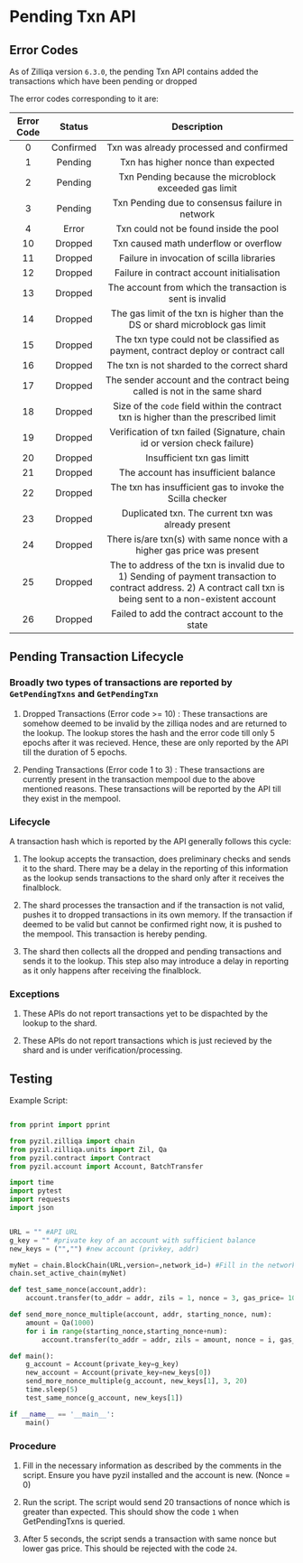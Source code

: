 # Pending Txn API

## Error Codes

As of Zilliqa version `6.3.0`, the pending Txn API contains added the transactions which have been pending or dropped

The error codes corresponding to it are:

| Error Code | Status | Description |
|:------------:|:------------------------------:|:-----------:|
| 0 |  Confirmed | Txn was already processed and confirmed |
| 1 | Pending | Txn has higher nonce than expected |
| 2 | Pending | Txn Pending because the microblock exceeded gas limit |
| 3 | Pending | Txn Pending due to consensus failure in network |
| 4 | Error | Txn could not be found inside the pool |
| 10 | Dropped | Txn caused math underflow or overflow |
| 11 | Dropped | Failure in invocation of scilla libraries |
| 12 | Dropped | Failure in contract account initialisation |
| 13 | Dropped | The account from which the transaction is sent is invalid |
| 14 | Dropped | The gas limit of the txn is higher than the DS or shard microblock gas limit |
| 15 | Dropped | The txn type could not be classified as payment, contract deploy or contract call  |
| 16 | Dropped | The txn is not sharded to the correct shard |
| 17 | Dropped | The sender account and the contract being called is not in the same shard |
| 18 | Dropped | Size of the `code` field within the contract txn is higher than the prescribed limit |
| 19 | Dropped | Verification of txn failed (Signature, chain id or version check failure) |
| 20 | Dropped | Insufficient txn gas limitt |
| 21 | Dropped | The account has insufficient balance |
| 22 | Dropped | The txn has insufficient gas to invoke the Scilla checker |
| 23 | Dropped | Duplicated txn. The current txn was already present |
| 24 | Dropped | There is/are txn(s) with same nonce with a higher gas price was present|
| 25 | Dropped | The to address of the txn is invalid due to 1) Sending of payment transaction to contract address. 2) A contract call txn is being sent to a non-existent account  |
| 26 | Dropped | Failed to add the contract account to the state |

## Pending Transaction Lifecycle

### Broadly two types of transactions are reported by `GetPendingTxns` and `GetPendingTxn`

1. Dropped Transactions (Error code >= 10) : These transactions are somehow deemed to be invalid by the zilliqa nodes and are returned to the lookup. The lookup stores the hash and the error code till only 5 epochs after it was recieved. Hence, these are only reported by the API till the duration of 5 epochs.

2. Pending Transactions (Error code 1 to 3) : These transactions are currently present in the transaction mempool due to the above mentioned reasons. These transactions will be reported by the API till they exist in the mempool.

### Lifecycle

A transaction hash which is reported by the API generally follows this cycle:

1. The lookup accepts the transaction, does preliminary checks and sends it to the shard. There may be a delay in the reporting of this information as the lookup sends transactions to the shard only after it receives the finalblock.

2. The shard processes the transaction and if the transaction is not valid, pushes it to dropped transactions in its own memory. If the transaction if deemed to be valid but cannot be confirmed right now, it is pushed to the mempool. This transaction is hereby pending.

3. The shard then collects all the dropped and pending transactions and sends it to the lookup. This step also may introduce a delay in reporting as it only happens after receiving the finalblock.

### Exceptions

1. These APIs do not report transactions yet to be dispachted by the lookup to the shard.

2. These APIs do not report transactions which is just recieved by the shard and is under verification/processing.

## Testing

Example Script:

```python

from pprint import pprint

from pyzil.zilliqa import chain
from pyzil.zilliqa.units import Zil, Qa
from pyzil.contract import Contract
from pyzil.account import Account, BatchTransfer

import time
import pytest
import requests
import json


URL = "" #API URL
g_key = "" #private key of an account with sufficient balance
new_keys = ("","") #new account (privkey, addr)

myNet = chain.BlockChain(URL,version=,network_id=) #Fill in the network details
chain.set_active_chain(myNet)

def test_same_nonce(account,addr):
    account.transfer(to_addr = addr, zils = 1, nonce = 3, gas_price= 1000000000)

def send_more_nonce_multiple(account, addr, starting_nonce, num):
    amount = Qa(1000)
    for i in range(starting_nonce,starting_nonce+num):
        account.transfer(to_addr = addr, zils = amount, nonce = i, gas_price=10000000000)

def main():
    g_account = Account(private_key=g_key)
    new_account = Account(private_key=new_keys[0])
    send_more_nonce_multiple(g_account, new_keys[1], 3, 20)
    time.sleep(5)
    test_same_nonce(g_account, new_keys[1])

if __name__ == '__main__':
    main()
```

### Procedure

1. Fill in the necessary information as described by the comments in the script. Ensure you have pyzil installed and the account is new. (Nonce = 0)

2. Run the script. The script would send 20 transactions of nonce which is greater than expected. This should show the code `1` when GetPendingTxns is queried.

3. After 5 seconds, the script sends a transaction with same nonce but lower gas price. This should be rejected with the code `24`.
